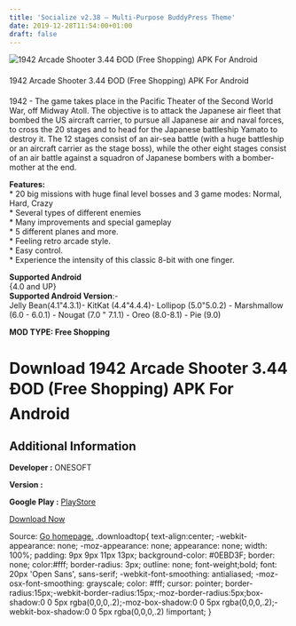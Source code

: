 ```yaml
---
title: 'Socialize v2.38 – Multi-Purpose BuddyPress Theme'
date: 2019-12-28T11:54:00+01:00
draft: false
---
```


![1942 Arcade Shooter 3.44 ÐOD (Free Shopping) APK For Android](https://i2.wp.com/apkhome.net/wp-content/uploads/2019/11/1942-Arcade-Shooter.png "1942 Arcade Shooter 3.44 ÐOD (Free Shopping) APK For Android")

  

1942 Arcade Shooter 3.44 ÐOD (Free Shopping) APK For Android

1942 - The game takes place in the Pacific Theater of the Second World War, off Midway Atoll. The objective is to attack the Japanese air fleet that bombed the US aircraft carrier, to pursue all Japanese air and naval forces, to cross the 20 stages and to head for the Japanese battleship Yamato to destroy it. The 12 stages consist of an air-sea battle (with a huge battleship or an aircraft carrier as the stage boss), while the other eight stages consist of an air battle against a squadron of Japanese bombers with a bomber- mother at the end.

**Features:**  
\* 20 big missions with huge final level bosses and 3 game modes: Normal, Hard, Crazy  
\* Several types of different enemies  
\* Many improvements and special gameplay  
\* 5 different planes and more.  
\* Feeling retro arcade style.  
\* Easy control.  
\* Experience the intensity of this classic 8-bit with one finger.

**Supported Android**  
{4.0 and UP}  
**Supported Android Version**:-  
Jelly Bean(4.1"4.3.1)- KitKat (4.4"4.4.4)- Lollipop (5.0"5.0.2) - Marshmallow (6.0 - 6.0.1) - Nougat (7.0 " 7.1.1) - Oreo (8.0-8.1) - Pie (9.0)

**MOD TYPE: Free Shopping**

Download 1942 Arcade Shooter 3.44 ÐOD (Free Shopping) APK For Android
======================================================================

Additional Information
----------------------

**Developer :** ONESOFT

**Version :**

**Google Play :** [PlayStore](https://play.google.com/store/apps/details?id=com.os.wars.squadron)

  

[Download Now](https://store4app.co/post/1942-arcade-shooter-3-44-od-free-shopping-apk-for-android_1574085043)

  
Source: [Go homepage.](https://store4app.co/post/1942-arcade-shooter-3-44-od-free-shopping-apk-for-android_1574085043) .downloadtop{ text-align:center; -webkit-appearance: none; -moz-appearance: none; appearance: none; width: 100%; padding: 9px 9px 11px 13px; background-color: #0EBD3F; border: none; color:#fff; border-radius: 3px; outline: none; font-weight;bold; font: 20px 'Open Sans', sans-serif; -webkit-font-smoothing: antialiased; -moz-osx-font-smoothing: grayscale; color: #fff; cursor: pointer; border-radius:15px;-webkit-border-radius:15px;-moz-border-radius:5px;box-shadow:0 0 5px rgba(0,0,0,.2);-moz-box-shadow:0 0 5px rgba(0,0,0,.2);-webkit-box-shadow:0 0 5px rgba(0,0,0,.2) !important; }